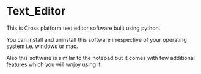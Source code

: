 # Text_Editor
 This is Cross platform text editor software built using python.
 
 You can install and uninstall this software irrespective of your operating system i.e. windows or mac.
 
 Also this software is similar to the notepad but it comes with few additional features which you will wnjoy using it.

